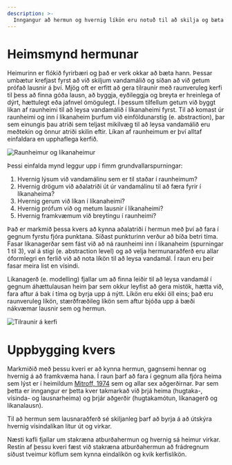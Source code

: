```yaml
---
description: >-
  Inngangur að hermun og hvernig líkön eru notuð til að skilja og bæta flókin kerfi.
---
```


# Heimsmynd hermunar

Heimurinn er flókið fyrirbæri og það er verk okkar að bæta hann. Þessar umbætur krefjast fyrst að við skiljum vandamálið og síðan að við getum prófað lausnir á því. Mjög oft er erfitt að gera tilraunir með raunveruleg kerfi til þess að finna góða lausn, að byggja, eyðileggja og breyta er hreinlega of dýrt, hættulegt eða jafnvel ómögulegt. Í þessum tilfellum getum við byggt líkan af raunheimi til að leysa vandamálið í líkanaheimi fyrst. Til að komast úr raunheimi og inn í líkanaheim þurfum við einföldunarstig (e. abstraction), þar sem einungis þau atriði sem teljast mikilvæg til að leysa vandamálið eru meðtekin og önnur atriði skilin eftir. Líkan af raunheimum er því alltaf einfaldara en upphaflega kerfið.

![Raunheimur og líkanaheimur](figs/Likanaheimur-raunheimur.jpg "Mynd: Raunheimur og líkanaheimur -
þýðing höfundar úr Borshchev, 2013.")

Þessi einfalda mynd leggur upp í fimm grundvallarspurningar: 
1. Hvernig lýsum við vandamálinu sem er til staðar í raunheimum?
2. Hvernig drögum við aðalatriði út úr vandamálinu til að færa fyrir í líkanaheima?
3. Hvernig gerum við líkan í líkanaheimi?
4. Hvernig prófum við og metum lausnir í líkanaheimi?
5. Hvernig framkvæmum við breytingu í raunheimi?

Það er markmið þessa kvers að kynna aðalatriði í hermun með því að fara í gegnum fyrstu fjóra punktana. Síðast punkturinn verður að bíða betri tíma. Fasar líkanagerðar sem fást við að ná raunheimi inn í líkanaheim (spurningar 1 til 3), val á stigi (e. abstraction level) og að velja hermunaraðferð eru allar óformlegri en ferlið við að nota líkön til að leysa vandamál. Í raun eru þeir fasar meira list en vísindi.

Líkanagerð (e. modelling) fjallar um að finna leiðir til að leysa vandamál í gegnum áhættulausan heim þar sem okkur leyfist að gera mistök, hætta við, fara aftur á bak í tíma og byrja upp á nýtt. Líkön eru ekki öll eins; það eru raunveruleg líkön, stærðfræðileg líkön sem aftur bjóða upp á bæði nákvæmar lausnir sem og hermun.

![Tilraunir á kerfi](figs/study_system.png "Mynd: Tilraunir á kerfi: kerfið sjálft vs. líkan - 
þýðing höfundar úr Law, 2007.")

# Uppbygging kvers

Markmiðið með þessu kveri er að kynna hermun, gagnsemi hennar og hvernig á að framkvæma hana. Í raun þarf að fara í gegnum alla fjóra heima sem lýst er í heimildum [Mitroff, 1974](#refs) sem og allar sex aðgerðirnar. Þar sem þetta er inngangur er þetta kver takmarkað við þrjá heima (hugtaka-, vísinda- og lausnarheima) og þrjár aðgerðir (hugtakamótun, líkanagerð og líkanalausn). 

Til að hermun sem lausnaraðferð sé skiljanleg þarf að byrja á að útskýra hvernig vísindalíkan lítur út og virkar.

Næsti kafli fjallar um stakræna atburðahermun og hvernig sá heimur virkar. Restin af þessu kveri fæst við stakræna atburðahermun að frádregnum síðust tveimur köflum sem kynna eindalíkön og kvik kerfislíkön.
